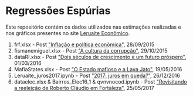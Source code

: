 # Regressões Espúrias
Este repositório contém os dados utilizados nas estimações realizadas e nos gráficos presentes no site [Leruaite Econômico](https://www.leruaite.com.br/).

 1. frf.xlsx - Post ["Inflação e política econômica"](https://www.leruaite.com.br/blog/nairu-inflacao/), 28/09/2015
 2. fismanemiguel.xlsx - Post ["A cultura da corrupção"](https://www.leruaite.com.br/blog/cultura-corrup/), 29/10/2015
 3. dataRI.xlsx - Post ["Dois séculos de crescimento e um futuro próspero"](https://www.leruaite.com.br/blog/crescimento-futuro-prospero/), 01/03/2016
 4. MafiaStates.xlsx - Post ["O Estado mafioso e a Lava Jato"](https://www.leruaite.com.br/blog/estado-mafioso/), 19/05/2016
 5. Leruaite_juros2017.ipynb - Post ["2017: juros em queda?"](https://www.leruaite.com.br/post/2016-11-28-2017-juros-em-queda/), 26/12/2016
 6. dataelec.xlsx & Bairros_Elec16_1 & qvnvnocod.ipynb - Post ["Revisitando a reeleição de Roberto Cláudio em Fortaleza"](), 25/05/2017
